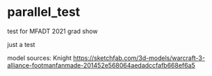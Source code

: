 # parallel_test
test for MFADT 2021 grad show

just a test

model sources:
Knight
https://sketchfab.com/3d-models/warcraft-3-alliance-footmanfanmade-201452e568064aedadccfafb668ef6a5

